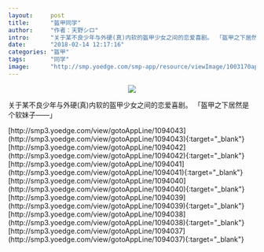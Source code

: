 ```yaml
---
layout:     post
title:      "盔甲同学"
author:     "作者：天野シロ"
intro:      "关于某不良少年与外硬(真)内软的盔甲少女之间的恋爱喜剧。 「盔甲之下居然是个软妹子——」"
date:       "2018-02-14 12:17:16"
categories: "盔甲"
tags:       "同学"
image:      "http://smp.yoedge.com/smp-app/resource/viewImage/1003170appline.png"
---
```

<div style="text-align: center">
<p><img src="http://smp.yoedge.com/smp-app/resource/viewImage/1003170appline.png"/></p>
</div>
<p class="post-meta">
<span>关于某不良少年与外硬(真)内软的盔甲少女之间的恋爱喜剧。 「盔甲之下居然是个软妹子——」</span>
</p>
[http://smp3.yoedge.com/view/gotoAppLine/1094043](http://smp3.yoedge.com/view/gotoAppLine/1094043){:target="_blank"}
[http://smp3.yoedge.com/view/gotoAppLine/1094042](http://smp3.yoedge.com/view/gotoAppLine/1094042){:target="_blank"}
[http://smp3.yoedge.com/view/gotoAppLine/1094041](http://smp3.yoedge.com/view/gotoAppLine/1094041){:target="_blank"}
[http://smp3.yoedge.com/view/gotoAppLine/1094040](http://smp3.yoedge.com/view/gotoAppLine/1094040){:target="_blank"}
[http://smp3.yoedge.com/view/gotoAppLine/1094039](http://smp3.yoedge.com/view/gotoAppLine/1094039){:target="_blank"}
[http://smp3.yoedge.com/view/gotoAppLine/1094038](http://smp3.yoedge.com/view/gotoAppLine/1094038){:target="_blank"}
[http://smp3.yoedge.com/view/gotoAppLine/1094037](http://smp3.yoedge.com/view/gotoAppLine/1094037){:target="_blank"}


